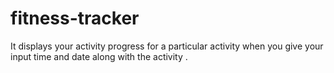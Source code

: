 # fitness-tracker
It displays your activity progress for a particular activity when you give your input time and date along with the activity . 
